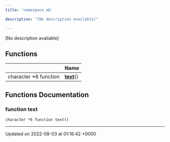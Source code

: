 ```yaml
---
title: 'namespace mb'

description: "[No description available]"

---
```







[No description available]

## Functions

|                | Name           |
| -------------- | -------------- |
| character *6 function | **[text](/documentation/code/main/namespaces/namespacemb/#function-text)**() |


## Functions Documentation

### function text

```
character *6 function text()
```






-------------------------------

Updated on 2022-08-03 at 01:16:42 +0000